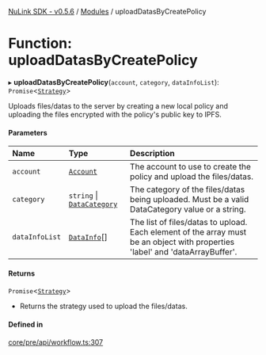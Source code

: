 [NuLink SDK - v0.5.6](../README.md) / [Modules](../modules.md) / uploadDatasByCreatePolicy

# Function: uploadDatasByCreatePolicy

▸ **uploadDatasByCreatePolicy**(`account`, `category`, `dataInfoList`): `Promise`<[`Strategy`](../classes/Strategy.md)\>

Uploads files/datas to the server by creating a new local policy and uploading the files encrypted with the policy's public key to IPFS.

#### Parameters

| Name | Type | Description |
| :------ | :------ | :------ |
| `account` | [`Account`](../classes/Account.md) | The account to use to create the policy and upload the files/datas. |
| `category` | `string` \| [`DataCategory`](../enums/DataCategory.md) | The category of the files/datas being uploaded. Must be a valid DataCategory value or a string. |
| `dataInfoList` | [`DataInfo`](../types/DataInfo.md)[] | The list of files/datas to upload. Each element of the array must be an object with properties 'label' and 'dataArrayBuffer'. |

#### Returns

`Promise`<[`Strategy`](../classes/Strategy.md)\>

- Returns the strategy used to upload the files/datas.

#### Defined in

[core/pre/api/workflow.ts:307](https://github.com/NuLink-network/nulink-sdk/blob/9e77a59/src/core/pre/api/workflow.ts#L307)
